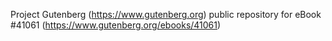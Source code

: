 Project Gutenberg (https://www.gutenberg.org) public repository for eBook #41061 (https://www.gutenberg.org/ebooks/41061)

